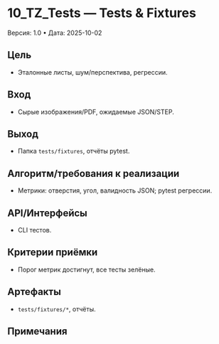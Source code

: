 # 10_TZ_Tests — Tests & Fixtures
Версия: 1.0 • Дата: 2025-10-02

## Цель
- Эталонные листы, шум/перспектива, регрессии.

## Вход
- Сырые изображения/PDF, ожидаемые JSON/STEP.

## Выход
- Папка `tests/fixtures`, отчёты pytest.

## Алгоритм/требования к реализации
- Метрики: отверстия, угол, валидность JSON; pytest регрессии.

## API/Интерфейсы
- CLI тестов.

## Критерии приёмки
- Порог метрик достигнут, все тесты зелёные.

## Артефакты
- `tests/fixtures/*`, отчёты.

## Примечания
